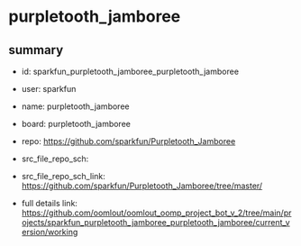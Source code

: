 # purpletooth_jamboree
 
## summary 
* id: sparkfun_purpletooth_jamboree_purpletooth_jamboree
* user: sparkfun
* name: purpletooth_jamboree
* board: purpletooth_jamboree
* repo: https://github.com/sparkfun/Purpletooth_Jamboree



* src_file_repo_sch: 
* src_file_repo_sch_link: https://github.com/sparkfun/Purpletooth_Jamboree/tree/master/
* full details link: https://github.com/oomlout/oomlout_oomp_project_bot_v_2/tree/main/projects/sparkfun_purpletooth_jamboree_purpletooth_jamboree/current_version/working  







